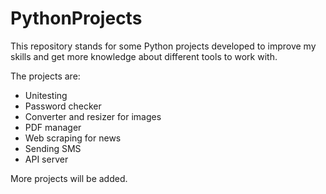 # PythonProjects
This repository stands for some Python projects developed to improve my skills and get more knowledge about different tools to work with. 

The projects are:
- Unitesting
- Password checker
- Converter and resizer for images
- PDF manager
- Web scraping for news
- Sending SMS
- API server

More projects will be added.
